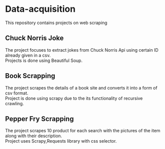 # Data-acquisition
This repository contains projects on web scraping
## Chuck Norris Joke

The project focuses to extract jokes from Chuck Norris Api using certain ID already given in a csv.<br>
Projects is done using Beautiful Soup.

## Book Scrapping 
The project scrapes the details of a book site and converts it into a form of csv format.<br>
Project is done using scrapy due to the its functionality of recursive crawling.


## Pepper Fry Scrapping
The project scrapes 10 product for each search with the pictures of the item along with their description.<br>
Project uses Scrapy,Requests library with css selector.
